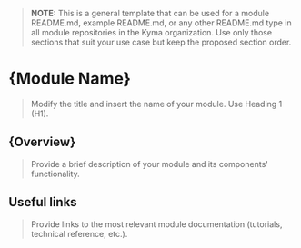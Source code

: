 > **NOTE:** This is a general template that can be used for a module README.md, example README.md, or any other README.md type in all module repositories in the Kyma organization. Use only those sections that suit your use case but keep the proposed section order.

# {Module Name}
> Modify the title and insert the name of your module. Use Heading 1 (H1).

## {Overview}
> Provide a brief description of your module and its components' functionality.

## Useful links
> Provide links to the most relevant module documentation (tutorials, technical reference, etc.).